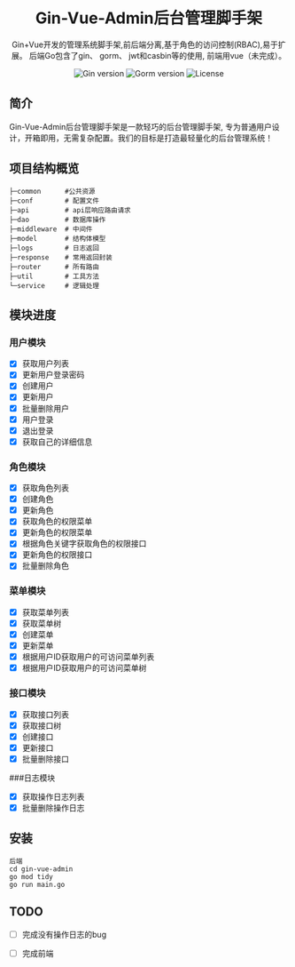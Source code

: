 <h1 align="center">Gin-Vue-Admin后台管理脚手架</h1>

<div align="center">
Gin+Vue开发的管理系统脚手架,前后端分离,基于角色的访问控制(RBAC),易于扩展。 后端Go包含了gin、 gorm、 jwt和casbin等的使用, 前端用vue（未完成）。
<p align="center">
<img src="https://img.shields.io/badge/Gin-1.9.0-brightgreen" alt="Gin version"/>
<img src="https://img.shields.io/badge/Gorm-1.25.1-brightgreen" alt="Gorm version"/>
<img src="https://img.shields.io/github/license/gnimli/go-web-mini" alt="License"/>
</p>
</div>

## 简介

Gin-Vue-Admin后台管理脚手架是一款轻巧的后台管理脚手架, 专为普通用户设计，开箱即用，无需复杂配置。我们的目标是打造最轻量化的后台管理系统！


## 项目结构概览

```
├─common      #公共资源
├─conf        # 配置文件
├─api         # api层响应路由请求
├─dao         # 数据库操作
├─middleware  # 中间件
├─model       # 结构体模型
├─logs        # 日志返回
├─response    # 常用返回封装
├─router      # 所有路由
├─util        # 工具方法
└─service     # 逻辑处理

```

## 模块进度
### 用户模块
- [x] 获取用户列表
- [x] 更新用户登录密码
- [x] 创建用户
- [x] 更新用户
- [x] 批量删除用户
- [x] 用户登录
- [x] 退出登录
- [x] 获取自己的详细信息

### 角色模块
- [x] 获取角色列表
- [x] 创建角色
- [x] 更新角色
- [x] 获取角色的权限菜单
- [x] 更新角色的权限菜单
- [x] 根据角色关键字获取角色的权限接口
- [x] 更新角色的权限接口
- [x] 批量删除角色

### 菜单模块
- [x] 获取菜单列表
- [x] 获取菜单树
- [x] 创建菜单
- [x] 更新菜单
- [x] 根据用户ID获取用户的可访问菜单列表
- [x] 根据用户ID获取用户的可访问菜单树

### 接口模块
- [x] 获取接口列表
- [x] 获取接口树
- [x] 创建接口
- [x] 更新接口
- [x] 批量删除接口

###日志模块
- [x] 获取操作日志列表
- [x] 批量删除操作日志

## 安装
```
后端
cd gin-vue-admin
go mod tidy
go run main.go
```


## TODO
- [ ] 完成没有操作日志的bug
- [ ] 完成前端

